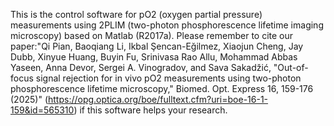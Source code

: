 This is the control software for pO2 (oxygen partial pressure) measurements using 2PLIM (two-photon phosphorescence lifetime imaging microscopy) based on Matlab (R2017a). 
Please remember to cite our paper:"Qi Pian, Baoqiang Li, Ikbal Şencan-Eğilmez, Xiaojun Cheng, Jay Dubb, Xinyue Huang, Buyin Fu, Srinivasa Rao Allu, Mohammad Abbas Yaseen, Anna Devor, Sergei A. Vinogradov, and Sava Sakadžić, "Out-of-focus signal rejection for in vivo pO2 measurements using two-photon phosphorescence lifetime microscopy," Biomed. Opt. Express 16, 159-176 (2025)" (https://opg.optica.org/boe/fulltext.cfm?uri=boe-16-1-159&id=565310) if this software helps your research.
